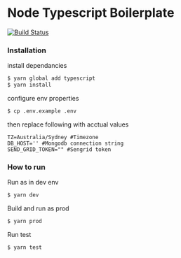 # Node Typescript Boilerplate 

[![Build Status](https://travis-ci.org/sanathks/node-typescript-boilerplate.svg?branch=master)](https://travis-ci.org/sanathks/node-typescript-boilerplate)

### Installation

install dependancies
```sh
$ yarn global add typescript
$ yarn install 
```

configure env properties 

```sh
$ cp .env.example .env
```
then replace following with acctual values 

```
TZ=Australia/Sydney #Timezone
DB_HOST='' #Mongodb connection string
SEND_GRID_TOKEN="" #Sengrid token
```

### How to run 

Run as in dev env
```sh
$ yarn dev
```
Build and run as prod
```sh
$ yarn prod
```
Run test 
```sh
$ yarn test
```
